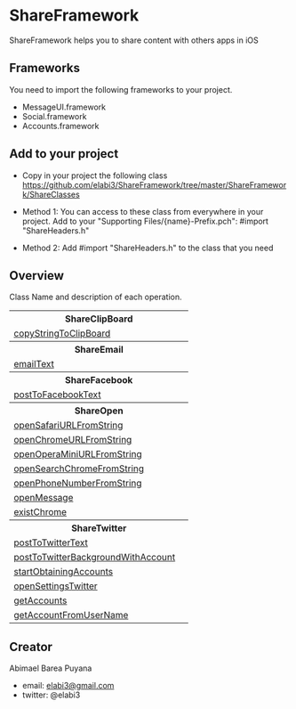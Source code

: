 ShareFramework
==============

ShareFramework helps you to share content with others apps in iOS

<h2>Frameworks</h2>
 You need to import the following frameworks to your project.

 - MessageUI.framework
 - Social.framework
 - Accounts.framework


<h2>Add to your project</h2>

 - Copy in your project the following class
 https://github.com/elabi3/ShareFramework/tree/master/ShareFramework/ShareClasses

 - Method 1:
   You can access to these class from everywhere in your project.
   Add to your "Supporting Files/{name}-Prefix.pch": #import "ShareHeaders.h"
 
 - Method 2:
   Add #import "ShareHeaders.h" to the class that you need

<h2>Overview</h2>

Class Name and description of each operation.

<table>
	<tbody>
		<tr>
			<th colspan="2">ShareClipBoard</th>
		</tr>
		<tr>
			<td><a href="https://github.com/elabi3/ShareFramework/blob/master/ShareFramework/ShareClasses/ShareClipBoard.m">copyStringToClipBoard</a></td>
    			<td></td>
  		</tr>
		<tr>
			<th colspan="2">ShareEmail</th>
		</tr>
		<tr>
			<td><a href="https://github.com/elabi3/ShareFramework/blob/master/ShareFramework/ShareClasses/ShareEmail.m">emailText</a></td>
    			<td></td>
  		</tr>
		<tr>
			<th colspan="2">ShareFacebook</th>
		</tr>
		<tr>
			<td><a href="https://github.com/elabi3/ShareFramework/blob/master/ShareFramework/ShareClasses/ShareFacebook.m">postToFacebookText</a></td>
    			<td></td>
  		</tr>
		<tr>
			<th colspan="2">ShareOpen</th>
		</tr>
		<tr>
			<td><a href="https://github.com/elabi3/ShareFramework/blob/master/ShareFramework/ShareClasses/ShareOpen.m">openSafariURLFromString</a></td>
  			<td></td>
  		</tr>
		<tr>
			<td><a href="https://github.com/elabi3/ShareFramework/blob/master/ShareFramework/ShareClasses/ShareOpen.m">openChromeURLFromString</a></td>
  			<td></td>
  		</tr>
		<tr>
			<td><a href="https://github.com/elabi3/ShareFramework/blob/master/ShareFramework/ShareClasses/ShareOpen.m">openOperaMiniURLFromString</a></td>
  			<td></td>
  		</tr>
		<tr>
			<td><a href="https://github.com/elabi3/ShareFramework/blob/master/ShareFramework/ShareClasses/ShareOpen.m">openSearchChromeFromString</a></td>
  			<td></td>
  		</tr>
		<tr>
			<td><a href="https://github.com/elabi3/ShareFramework/blob/master/ShareFramework/ShareClasses/ShareOpen.m">openPhoneNumberFromString</a></td>
  			<td></td>
  		</tr>
		<tr>
			<td><a href="https://github.com/elabi3/ShareFramework/blob/master/ShareFramework/ShareClasses/ShareOpen.m">openMessage</a></td>
  			<td></td>
  		</tr>
		<tr>
			<td><a href="https://github.com/elabi3/ShareFramework/blob/master/ShareFramework/ShareClasses/ShareOpen.m">existChrome</a></td>
  			<td></td>
  		</tr>
		<tr>
			<th colspan="2">ShareTwitter</th>
		</tr>
		<tr>
			<td><a href="https://github.com/elabi3/ShareFramework/blob/master/ShareFramework/ShareClasses/ShareTwitter.m">postToTwitterText</a></td>
  			<td></td>
  		</tr>
		<tr>
			<td><a href="https://github.com/elabi3/ShareFramework/blob/master/ShareFramework/ShareClasses/ShareTwitter.m">postToTwitterBackgroundWithAccount</a></td>
  			<td></td>
  		</tr>
		<tr>
			<td><a href="https://github.com/elabi3/ShareFramework/blob/master/ShareFramework/ShareClasses/ShareTwitter.m">startObtainingAccounts</a></td>
  			<td></td>
  		</tr>
		<tr>
			<td><a href="https://github.com/elabi3/ShareFramework/blob/master/ShareFramework/ShareClasses/ShareTwitter.m">openSettingsTwitter</a></td>
  			<td></td>
  		</tr>
		<tr>
			<td><a href="https://github.com/elabi3/ShareFramework/blob/master/ShareFramework/ShareClasses/ShareTwitter.m">getAccounts</a></td>
  			<td></td>
  		</tr>
		<tr>
			<td><a href="https://github.com/elabi3/ShareFramework/blob/master/ShareFramework/ShareClasses/ShareTwitter.m">getAccountFromUserName</a></td>
  			<td></td>
		</tr>
	</tbody>
</table>


<h2>Creator</h2>

Abimael Barea Puyana 
 - email: elabi3@gmail.com
 - twitter: @elabi3


